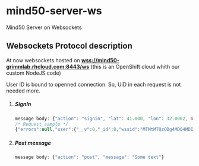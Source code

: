 # mind50-server-ws
Mind50 Server on Websockets


## Websockets Protocol description

At now websockets hosted on [**wss://mind50-grimmlab.rhcloud.com:8443/ws**](wss://mind50-grimmlab.rhcloud.com:8443/ws) (this is an OpenShift cloud whith our custom NodeJS code)

User ID is bound to openned connection. So, UID in each request is not needed more.

1. ##### SignIn
    ```javascript
    message body: {"action": "signin", "lat": 41.000, "lon": 32.0002, nick: "Jasper"}
    /* Request sample */
    {"errors":null,"user":{"__v":0,"_id":8,"wssid":"MTMtMTQzODg4MDQ4MDI2MQ==","nick":"Гость_8","last_time":"2015-08-06T17:01:28.017Z","geo":{"coordinates":[41,32.0002],"type":"Point"}}}
    ```
2. ##### Post message
    ```javascript
    message body: {"action": "post", "message": "Some text"}
    ```


